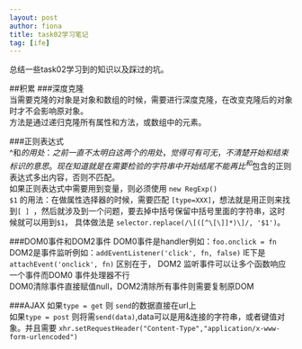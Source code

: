 ```yaml
---
layout: post
author: fiona
title: task02学习笔记
tag: [ife]
---
```


总结一些task02学习到的知识以及踩过的坑。

##积累
###深度克隆  
当需要克隆的对象是对象和数组的时候，需要进行深度克隆，在改变克隆后的对象时才不会影响原对象。   
方法是通过递归克隆所有属性和方法，或数组中的元素。   

###正则表达式  
^和$的用处：之前一直不太明白这两个的用处，觉得可有可无，不清楚开始和结束标识的意思。现在知道就是在需要检验的字符串中开始结尾不能再比^和$包含的正则表达式多出内容，否则不匹配。  
如果正则表达式中需要用到变量，则必须使用 `new RegExp()`  
`$1` 的用法：在做属性选择器的时候，需要匹配 `[type=XXX]`，想法就是用正则来找到`[ ] `，然后就涉及到一个问题，要去掉中括号保留中括号里面的字符串，这时候就可以用到`$1`， 具体做法是 `selector.replace(/\[([^\[\]]*)\]/, '$1')`。

###DOM0事件和DOM2事件
DOM0事件是handler例如：`foo.onclick = fn`
DOM2是事件监听例如：`addEventListener('click', fn, false)` IE下是 `attachEvent('onclick', fn)`
区别在于， DOM2 监听事件可以让多个函数响应一个事件而DOM0 事件处理器不行  
DOM0清除事件直接赋值null，DOM2清除所有事件则需要复制原DOM

###AJAX
如果`type = get` 则 `send`的数据直接在url上  
如果`type = post` 则将需`send(data)`,data可以是用&连接的字符串，或者键值对象。并且需要 `xhr.setRequestHeader("Content-Type","application/x-www-form-urlencoded")`
